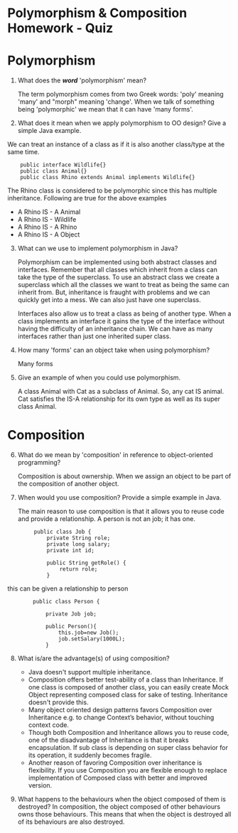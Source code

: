 # Polymorphism & Composition Homework - Quiz

# Polymorphism

1. What does the ___word___ 'polymorphism' mean?

    The term polymorphism comes from two Greek words: 'poly' meaning 'many' and "morph" meaning 'change'. When we talk of something being 'polymorphic' we mean that it can have 'many forms'.


2. What does it mean when we apply polymorphism to OO design? Give a simple Java example.

  We can treat an instance of a class as if it is also another class/type at the same time.
   
        public interface Wildlife{}
        public class Animal{}
        public class Rhino extends Animal implements Wildlife{}
  
The Rhino class is considered to be polymorphic since this has multiple inheritance. Following are true for the above   examples
 
   - A Rhino IS - A Animal
   - A Rhino IS - Wildlife
   - A Rhino IS - A Rhino
   - A Rhino IS - A Object

3. What can we use to implement polymorphism in Java?

      Polymorphism can be implemented using both abstract classes and interfaces. Remember that all classes which inherit from a class can take the type of the superclass. To use an abstract class we create a superclass which all the classes we want to treat as being the same can inherit from. But, inheritance is fraught with problems and we can quickly get into a mess. We can also just have one superclass.

      Interfaces also allow us to treat a class as being of another type. When a class implements an interface it gains the type of the interface without having the difficulty of an inheritance chain. We can have as many interfaces rather than just one inherited super class.

4. How many 'forms' can an object take when using polymorphism?

      Many forms

5. Give an example of when you could use polymorphism.

      A class Animal with Cat as a subclass of Animal. So, any cat IS animal. 
      Cat satisfies the IS-A relationship for its own type as well as its super class Animal.

# Composition

6. What do we mean by 'composition' in reference to object-oriented programming?

      Composition is about ownership. When we assign an object to be part of the composition of another object.

7. When would you use composition? Provide a simple example in Java.

      The main reason to use composition is that it allows you to reuse code and provide a relationship. A person is not an job; it has one.
      
            public class Job {
                private String role;
                private long salary;
                private int id;

                public String getRole() {
                    return role;
                }

this can be given a relationship to person

            public class Person {

                private Job job;

                public Person(){
                    this.job=new Job();
                    job.setSalary(1000L);
                }
    
8. What is/are the advantage(s) of using composition?
   - Java doesn't support multiple inheritance.
   - Composition offers better test-ability of a class than Inheritance. If one class is composed of another class, you can easily create Mock Object representing composed class for sake of testing. Inheritance doesn't provide this. 
    - Many object oriented design patterns favors Composition over Inheritance e.g. to change Context’s behavior, without touching context code. 
    - Though both Composition and Inheritance allows you to reuse code, one of the disadvantage of Inheritance is that it breaks encapsulation. If sub class is depending on super class behavior for its operation, it suddenly becomes fragile. 
    - Another reason of favoring Composition over inheritance is flexibility. If you use Composition you are flexible enough to replace implementation of Composed class with better and improved version. 

9. What happens to the behaviours when the object composed of them is destroyed?
          In composition, the object composed of other behaviours owns those behaviours. This means that when the object is destroyed all of its behaviours are also destroyed.
